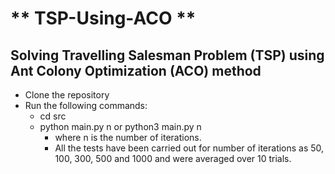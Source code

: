 # ** TSP-Using-ACO **
## Solving Travelling Salesman Problem (TSP) using Ant Colony Optimization (ACO) method

* Clone the repository
* Run the following commands:
     * cd src
     * python main.py n or python3 main.py n
        * where n is the number of iterations. 
        * All the tests have been carried out for number of iterations as 50, 100, 300, 500 and 1000 and were averaged over 10 trials.
